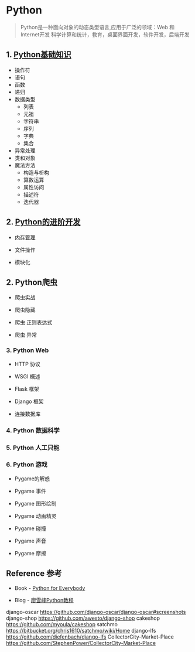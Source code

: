 # Python 
> Python是一种面向对象的动态类型语言,应用于广泛的领域：Web 和 Internet开发 科学计算和统计，教育，桌面界面开发，软件开发，后端开发

## 1. [Python基础知识](./python_basic.md)

  * 操作符
  * 语句
  * 函数
  * 递归
  * 数据类型
    * 列表
    * 元祖
    * 字符串
    * 序列
    * 字典
    * 集合
  * 异常处理
  * 类和对象 
  * 魔法方法 
    * 构造与析构
    * 算数运算
    * 属性访问
    * 描述符
    * 迭代器

## 2. [Python的进阶开发](./python_advance.md)
 * [内存管理](./memory.md)
* 文件操作

* 模块化


## 2. Python爬虫

* 爬虫实战

* 爬虫隐藏

* 爬虫 正则表达式

* 爬虫 异常

### 3. Python Web

* HTTP 协议

* WSGI 概述

* Flask 框架

* Django 框架

* 连接数据库

### 4. Python 数据科学

### 5. Python 人工只能

### 6. Python 游戏

* Pygame的解惑

* Pygame 事件

* Pygame 图形绘制

* Pygame 动画精灵

* Pygame 碰撞

* Pygame 声音

* Pygame 摩擦

## Reference 参考

* Book - [Python for Everybody](https://www.py4e.com/)

* Blog - [廖雪峰Python教程](https://www.liaoxuefeng.com/wiki/0014316089557264a6b348958f449949df42a6d3a2e542c000)


django-oscar  https://github.com/django-oscar/django-oscar#screenshots
django-shop  https://github.com/awesto/django-shop
cakeshop  https://github.com/myoula/cakeshop
satchmo  https://bitbucket.org/chris1610/satchmo/wiki/Home
django-lfs https://github.com/diefenbach/django-lfs
CollectorCity-Market-Place  https://github.com/StephenPower/CollectorCity-Market-Place
